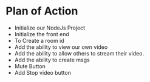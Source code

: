 # Plan of Action

- Initialize our NodeJs Project
- Initialize the front end
- To Create a room id
- Add the ability to view our own video
- Add the ability to allow others to stream their video.
- Add the ability to create msgs
- Mute Button
- Add Stop video button

